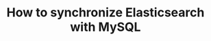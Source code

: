 ---
title: How to synchronize Elasticsearch with MySQL
tags: [Elasticsearch, MySQL, Logstash, Data Engineering, Data Science]
style: fill   # border, fill
color: info # primary, secondary, success, info, warning, danger, light, dark
description: Using Logstash to create a data pipe linking Elasticsearch to MySQL in order to build an index from scratch and to replicate any changes occurring on the database records into Elasticsearch
external_url: https://towardsdatascience.com/how-to-synchronize-elasticsearch-with-mysql-ed32fc57b339
---